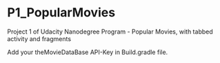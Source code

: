 # P1_PopularMovies
Project 1 of Udacity Nanodegree Program - Popular Movies, with tabbed activity and fragments

Add your theMovieDataBase API-Key in Build.gradle file.
